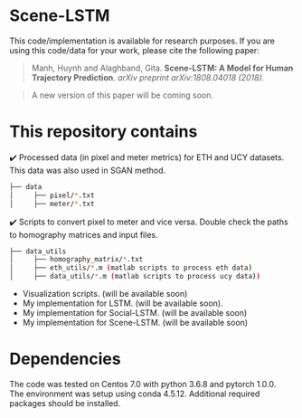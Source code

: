# Scene-LSTM


This code/implementation is available for research purposes. If you are using this code/data for your work, please cite the following paper:

> Manh, Huynh and Alaghband, Gita. **Scene-LSTM: A Model for Human Trajectory Prediction**. *arXiv preprint arXiv:1808.04018 (2018).*

> A new version of this paper will be coming soon. 

# This repository contains
 :heavy_check_mark: Processed data (in pixel and meter metrics) for ETH and UCY datasets. This data was also used in SGAN method.
 ```bash
 ├── data 
 │     ├── pixel/*.txt
 │     ├── meter/*.txt
  ```
 :heavy_check_mark: Scripts to convert pixel to meter and vice versa. Double check the paths to 
 homography matrices and input files.

 ```bash
 ├── data_utils
 │     ├── homography_matrix/*.txt
 │     ├── eth_utils/*.m (matlab scripts to process eth data)
 │     ├── data_utils/*.m (matlab scripts to process ucy data))
 ```
- Visualization scripts. (will be available soon) 
- My implementation for LSTM. (will be available soon).
- My implementation for Social-LSTM. (will be available soon)
- My implementation for Scene-LSTM.  (will be available soon)

# Dependencies
The code was tested on Centos 7.0 with python 3.6.8 and pytorch 1.0.0.\
The environment was setup using conda 4.5.12. Additional required packages should be installed.




